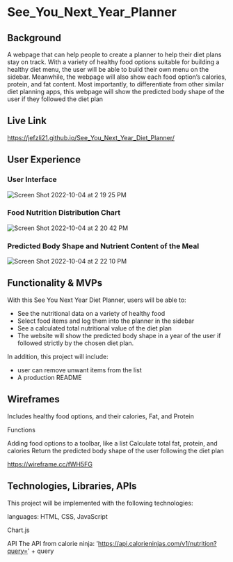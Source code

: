 # See_You_Next_Year_Planner

## Background

A webpage that can help people to create a planner to help their diet plans stay on track. With a variety of healthy food options suitable for building a healthy diet menu, the user will be able to build their own menu on the sidebar. Meanwhile, the webpage will also show each food option’s calories, protein, and fat content. Most importantly, to differentiate from other similar diet planning apps, this webpage will show the predicted body shape of the user if they followed the diet plan

## Live Link

https://jefzli21.github.io/See_You_Next_Year_Diet_Planner/

## User Experience

### User Interface 
![Screen Shot 2022-10-04 at 2 19 25 PM](https://user-images.githubusercontent.com/107185169/193931816-dc7ab145-7cbc-4af5-a9e1-79fbff5c2f7b.png)

### Food Nutrition Distribution Chart
![Screen Shot 2022-10-04 at 2 20 42 PM](https://user-images.githubusercontent.com/107185169/193932134-4a9ff111-1743-4710-b657-8c79c733d4ee.png)

### Predicted Body Shape and Nutrient Content of the Meal
![Screen Shot 2022-10-04 at 2 22 10 PM](https://user-images.githubusercontent.com/107185169/193932361-5ddc8c06-f7cc-4454-9c2e-273bc4ff5d94.png)



## Functionality & MVPs

With this See You Next Year Diet Planner, users will be able to:

* See the nutritional data on a variety of healthy food
* Select food items and log them into the planner in the sidebar
* See a calculated total nutritional value of the diet plan
* The website will show the predicted body shape in a year of the user if followed strictly by the chosen diet plan.

In addition, this project will include:
* user can remove unwant items from the list
* A production README


## Wireframes
Includes healthy food options, and their calories, Fat, and Protein

Functions

Adding food options to a toolbar, like a list
Calculate total fat, protein, and calories
Return the predicted body shape of the user following the diet plan

https://wireframe.cc/fWH5FG


## Technologies, Libraries, APIs
This project will be implemented with the following technologies:

languages:
HTML,
CSS,
JavaScript



Chart.js

API
The API from calorie ninja:
'https://api.calorieninjas.com/v1/nutrition?query=' + query


